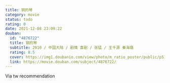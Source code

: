 ```yaml
---
title: 钢的琴
category: movie
status: todo
rating: 0
date: 2021-12-08 23:09:22
douban:
  id: "4876722"
  title: 钢的琴
  subtitle: 2010 / 中国大陆 / 剧情 喜剧 / 张猛 / 王千源 秦海璐
  rating: 8.5
  cover: https://img1.doubanio.com/view/photo/m_ratio_poster/public/p511447359.jpg
  link: https://movie.douban.com/subject/4876722/
---
```


Via tw recommendation 
